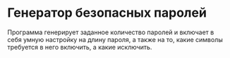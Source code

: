 # Генератор безопасных паролей

Программа генерирует заданное количество паролей и включает в себя
умную настройку на длину пароля, а также на то, какие символы требуется в него включить, а какие исключить.